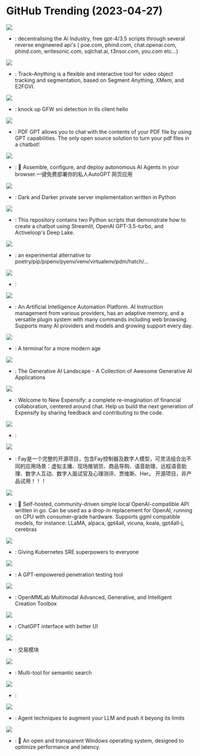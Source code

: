 # GitHub Trending (2023-04-27)

![](https://img.shields.io/badge/Python-New%204-green?style=flat-square&logo=appveyor)
- [](https://github.comundefined): decentralising the Ai Industry, free gpt-4/3.5 scripts through several reverse engineered api's ( poe.com, phind.com, chat.openai.com, phind.com, writesonic.com, sqlchat.ai, t3nsor.com, you.com etc...)

![](https://img.shields.io/badge/Python-New%20438-green?style=flat-square&logo=appveyor)
- [](https://github.comundefined): Track-Anything is a flexible and interactive tool for video object tracking and segmentation, based on Segment Anything, XMem, and E2FGVI.

![](https://img.shields.io/badge/Python-New%20134-green?style=flat-square&logo=appveyor)
- [](https://github.comundefined): knock up GFW sni detection in tls client hello

![](https://img.shields.io/badge/Python-New%20660-green?style=flat-square&logo=appveyor)
- [](https://github.comundefined): PDF GPT allows you to chat with the contents of your PDF file by using GPT capabilities. The only open source solution to turn your pdf files in a chatbot!

![](https://img.shields.io/badge/TypeScript-New%20127-green?style=flat-square&logo=appveyor)
- [](https://github.comundefined): 🤖 Assemble, configure, and deploy autonomous AI Agents in your browser.一键免费部署你的私人AutoGPT 网页应用

![](https://img.shields.io/badge/Python-New%2071-green?style=flat-square&logo=appveyor)
- [](https://github.comundefined): Dark and Darker private server implementation written in Python

![](https://img.shields.io/badge/Python-New%2043-green?style=flat-square&logo=appveyor)
- [](https://github.comundefined): This repository contains two Python scripts that demonstrate how to create a chatbot using Streamlit, OpenAI GPT-3.5-turbo, and Activeloop's Deep Lake.

![](https://img.shields.io/badge/Rust-New%20751-green?style=flat-square&logo=appveyor)
- [](https://github.comundefined): an experimental alternative to poetry/pip/pipenv/pyenv/venv/virtualenv/pdm/hatch/…

![](https://img.shields.io/badge/TypeScript-New%2065-green?style=flat-square&logo=appveyor)
- [](https://github.comundefined): 

![](https://img.shields.io/badge/Python-New%20226-green?style=flat-square&logo=appveyor)
- [](https://github.comundefined): An Artificial Intelligence Automation Platform. AI Instruction management from various providers, has an adaptive memory, and a versatile plugin system with many commands including web browsing. Supports many AI providers and models and growing support every day.

![](https://img.shields.io/badge/TypeScript-New%20312-green?style=flat-square&logo=appveyor)
- [](https://github.comundefined): A terminal for a more modern age

![](https://img.shields.io/badge/none-New%2061-green?style=flat-square&logo=appveyor)
- [](https://github.comundefined): The Generative AI Landscape - A Collection of Awesome Generative AI Applications

![](https://img.shields.io/badge/JavaScript-New%2010-green?style=flat-square&logo=appveyor)
- [](https://github.comundefined): Welcome to New Expensify: a complete re-imagination of financial collaboration, centered around chat. Help us build the next generation of Expensify by sharing feedback and contributing to the code.

![](https://img.shields.io/badge/Python-New%2012-green?style=flat-square&logo=appveyor)
- [](https://github.comundefined): 

![](https://img.shields.io/badge/JavaScript-New%2086-green?style=flat-square&logo=appveyor)
- [](https://github.comundefined): Fay是一个完整的开源项目，包含Fay控制器及数字人模型，可灵活组合出不同的应用场景：虚拟主播、现场推销货、商品导购、语音助理、远程语音助理、数字人互动、数字人面试官及心理测评、贾维斯、Her。 开源项目，非产品试用！！！

![](https://img.shields.io/badge/Go-New%2097-green?style=flat-square&logo=appveyor)
- [](https://github.comundefined): 🤖 Self-hosted, community-driven simple local OpenAI-compatible API written in go. Can be used as a drop-in replacement for OpenAI, running on CPU with consumer-grade hardware. Supports ggml compatible models, for instance: LLaMA, alpaca, gpt4all, vicuna, koala, gpt4all-j, cerebras

![](https://img.shields.io/badge/Go-New%2038-green?style=flat-square&logo=appveyor)
- [](https://github.comundefined): Giving Kubernetes SRE superpowers to everyone

![](https://img.shields.io/badge/Python-New%20389-green?style=flat-square&logo=appveyor)
- [](https://github.comundefined): A GPT-empowered penetration testing tool

![](https://img.shields.io/badge/Python-New%2064-green?style=flat-square&logo=appveyor)
- [](https://github.comundefined): OpenMMLab Multimodal Advanced, Generative, and Intelligent Creation Toolbox

![](https://img.shields.io/badge/Python-New%20183-green?style=flat-square&logo=appveyor)
- [](https://github.comundefined): ChatGPT interface with better UI

![](https://img.shields.io/badge/Python-New%20158-green?style=flat-square&logo=appveyor)
- [](https://github.comundefined): 交易模块

![](https://img.shields.io/badge/Python-New%20253-green?style=flat-square&logo=appveyor)
- [](https://github.comundefined): Multi-tool for semantic search

![](https://img.shields.io/badge/none-New%2013-green?style=flat-square&logo=appveyor)
- [](https://github.comundefined): 

![](https://img.shields.io/badge/Python-New%2029-green?style=flat-square&logo=appveyor)
- [](https://github.comundefined): Agent techniques to augment your LLM and push it beyong its limits

![](https://img.shields.io/badge/Batchfile-New%20160-green?style=flat-square&logo=appveyor)
- [](https://github.comundefined): 🚀 An open and transparent Windows operating system, designed to optimize performance and latency.

